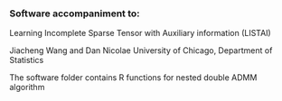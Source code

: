 ### Software accompaniment to:

Learning Incomplete Sparse Tensor with Auxiliary information (LISTAI)

Jiacheng Wang and Dan Nicolae
University of Chicago, Department of Statistics

The software folder contains R functions for nested double ADMM algorithm

